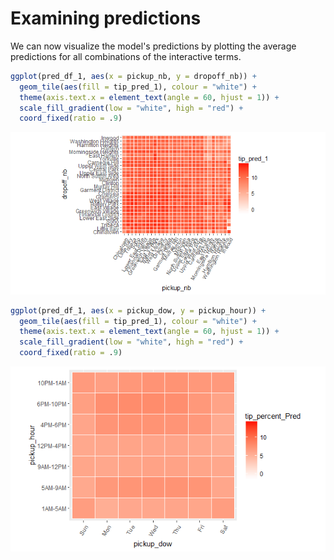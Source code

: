 # Examining predictions

We can now visualize the model's predictions by plotting the average predictions for all combinations of the interactive terms.

```R
ggplot(pred_df_1, aes(x = pickup_nb, y = dropoff_nb)) + 
  geom_tile(aes(fill = tip_pred_1), colour = "white") + 
  theme(axis.text.x = element_text(angle = 60, hjust = 1)) +
  scale_fill_gradient(low = "white", high = "red") + 
  coord_fixed(ratio = .9)
```

![Neighborhood predictions](32b_by_nhood_predictions.png)

```R
ggplot(pred_df_1, aes(x = pickup_dow, y = pickup_hour)) + 
  geom_tile(aes(fill = tip_pred_1), colour = "white") + 
  theme(axis.text.x = element_text(angle = 60, hjust = 1)) +
  scale_fill_gradient(low = "white", high = "red") + 
  coord_fixed(ratio = .9)
```

![Tip percent predictions by time](32b_tip_prediction_by_time.png)
